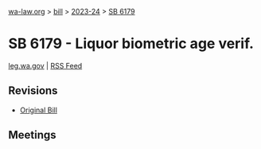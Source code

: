 [wa-law.org](/) > [bill](/bill/) > [2023-24](/bill/2023-24/) > [SB 6179](/bill/2023-24/sb/6179/)

# SB 6179 - Liquor biometric age verif.
[leg.wa.gov](https://app.leg.wa.gov/billsummary?BillNumber=6179&Year=2023&Initiative=false) | [RSS Feed](./rss.xml)

## Revisions
* [Original Bill](1/)

## Meetings